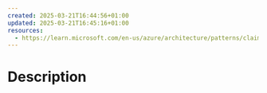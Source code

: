 ```yaml
---
created: 2025-03-21T16:44:56+01:00
updated: 2025-03-21T16:45:16+01:00
resources:
  - https://learn.microsoft.com/en-us/azure/architecture/patterns/claim-check
---
```

# Description